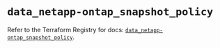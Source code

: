 # `data_netapp-ontap_snapshot_policy`

Refer to the Terraform Registry for docs: [`data_netapp-ontap_snapshot_policy`](https://registry.terraform.io/providers/netapp/netapp-ontap/2.3.0/docs/data-sources/snapshot_policy).
